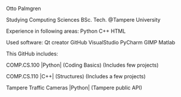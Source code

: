Otto Palmgren

Studying Computing Sciences BSc. Tech.  @Tampere University

Experience in following areas:
Python
C++
HTML

Used software:
Qt creator
GitHub
VisualStudio
PyCharm
GIMP
Matlab


This GitHub includes:

COMP.CS.100 |Python| (Coding Basics) (Includes few projects)

COMP.CS.110 |C++| (Structures) (Includes a few projects)

Tampere Traffic Cameras |Python| (Tampere public API)

